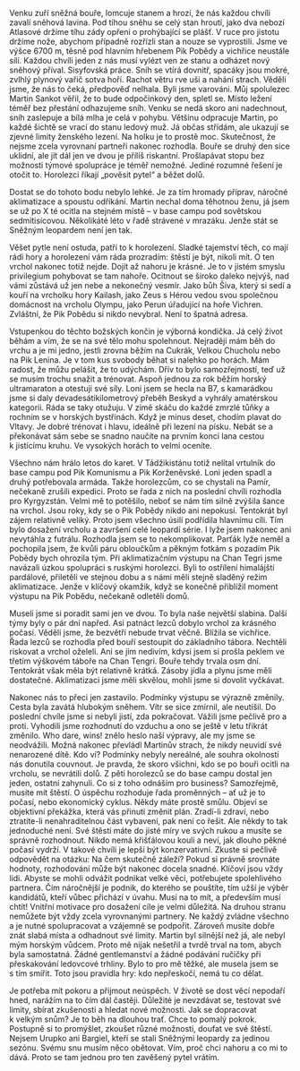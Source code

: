 Venku zuří sněžná bouře, lomcuje stanem a hrozí, že nás každou chvíli zavalí sněhová lavina. Pod tíhou sněhu se celý stan hroutí, jako dva nebozí Atlasové držíme tíhu zády opřeni o prohýbající se plášť. V ruce pro jistotu držíme nože, abychom případně rozřízli stan a nouze se vyprostili. Jsme ve výšce 6700 m, těsně pod hlavním hřebenem Pik Pobědy a vichřice neustále sílí. Každou chvíli jeden z nás musí vylézt ven ze stanu a odházet nový sněhový příval. Sisyfovská práce. Sníh se vtírá dovnitř, spacáky jsou mokré, zvlhlý plynový vařič sotva hoří. Rachot větru rve uši a nahání strach. Věděli jsme, že nás to čeká, předpověď nelhala. Byli jsme varováni. Můj spolulezec Martin Sankot věřil, že to bude odpočinkový den, spletl se. Místo ležení téměř bez přestání odhazujeme sníh. Venku se nedá skoro ani nadechnout, sníh zaslepuje a bílá mlha je celá v pohybu. Většinu odpracuje Martin, po každé šichtě se vrací do stanu ledový muž. Já občas střídám, ale ukazují se zjevné limity ženského lezení. Na holku je to prostě moc. 
Skutečnost, že nejsme zcela vyrovnaní partneři nakonec rozhodla. Bouře se druhý den sice uklidní, ale jít dál jen ve dvou je příliš riskantní. Prošlapávat stopu bez možnosti týmové spolupráce je téměř nemožné. Jediné rozumné řešení je otočit to. Horolezci říkají „pověsit pytel“ a běžet dolů.

Dostat se do tohoto bodu nebylo lehké. Je za tím hromady příprav, náročné aklimatizace a spoustu odříkání. Martin nechal doma těhotnou ženu, já jsem se už po X té ocitla na stejném místě – v base campu pod sovětskou sedmitisícovou. Několikáté léto v řadě strávené v mrazáku. Jenže stát se Sněžným leopardem není jen tak.

Věšet pytle není ostuda, patří to k horolezení. Sladké tajemství těch, co mají rádi hory a horolezení vám ráda prozradím: štěstí je být, nikoli mít. O ten vrchol nakonec totiž nejde. Dojít až nahoru je krásné. Je to v jistém smyslu privilegium pohybovat se tam nahoře. Ocitnout se široko daleko nejvýš, nad vámi zůstává už jen nebe a nekonečný vesmír. Jako bůh Šiva, který si sedí a kouří na vrcholku hory Kailash, jako Zeus s Hérou vedou svou společnou domácnost na vrcholu Olympu, jako Perun úřadující na hoře Vichren. Zvláštní, že Pik Pobědu si nikdo nevybral. Není to špatná adresa.

Vstupenkou do těchto božských končin je výborná kondička. Já celý život běhám a vím, že se na své tělo mohu spolehnout. Nejraději mám běh do vrchu a je mi jedno, jestli zrovna běžím na Cukrák, Velkou Chucholu nebo na Pik Lenina. Je v tom kus svobody běhat si nalehko po horách. Mám radost, že můžu pelášit, že to udýchám. Dřív to bylo samozřejmostí, teď už se musím trochu snažit a trénovat. Aspoň jednou za rok běžím horský ultramaraton a otestuji své síly. Loni jsem se hecla na B7, s kamarádkou jsme si daly devadesátikilometrový přeběh Beskyd a vyhrály amatérskou kategorii. Ráda se taky otužuju. V zimě skáču do každé zmrzlé tůňky a rochním se v horských bystřinách. Když je minus deset, chodím plavat do Vltavy. Je dobré trénovat i hlavu, ideálně při lezení na písku. Nebát se a překonávat sám sebe se snadno naučíte na prvním konci lana cestou k jistícímu kruhu. Ve vysokých horách to velmi oceníte.

Všechno nám hrálo letos do karet. V Tádžikistánu totiž nelítal vrtulník do base campu pod Pik Komunismu a Pik Korženěvské. Loni jeden spadl a druhý potřebovala armáda. Takže horolezcům, co se chystali na Pamír, nečekaně zrušili expedici. Proto se řada z nich na poslední chvíli rozhodla pro Kyrgyzstán. Velmi mě to potěšilo, neboť se nám tím silně zvýšila šance na vrchol. Jsou roky, kdy se o Pik Pobědy nikdo ani nepokusí. Tentokrát byl zájem relativně veliký. Proto jsem všechno úsilí podřídila hlavnímu cíli. Tím bylo dosažení vrcholu a završení celé leopardí série. I lyže jsem nakonec ani nevytáhla z futrálu. Rozhodla jsem se to nekomplikovat. Parťák lyže neměl a pochopila jsem, že kvůli páru obloučkům a pěkným fotkám s pozadím Pik Pobědy bych ohrozila tým. Při aklimatizačním výstupu na Chan Tegri jsme navázali úzkou spolupráci s ruskými horolezci. Byli to ostřílení himalájští pardálové, přiletěli ve stejnou dobu a s námi měli stejně sladěný režim aklimatizace. Jenže v klíčový okamžik, když se konečně přiblížil moment výstupu na Pik Pobědu, nečekaně odletěli domů.

Museli jsme si poradit sami jen ve dvou. To byla naše největší slabina. Další týmy byly o pár dní napřed. Asi patnáct lezců dobylo vrchol za krásného počasí. Věděli jsme, že bezvětří nebude trvat věčně. Blížila se vichřice. Řada lezců se rozhodla před bouří sestoupit do základního tábora. Nechtěli riskovat a vrchol oželeli. Ani se jim nedivím, kdysi jsem si prošla peklem ve třetím výškovém táboře na Chan Tengri. Bouře tehdy trvala osm dní. Tentokrát však měla být relativně krátká. Zásoby jídla a plynu jsme měli dostatečné. Aklimatizaci jsme měli skvělou, mohli jsme si dovolit vyčkávat.

Nakonec nás to přeci jen zastavilo. Podmínky výstupu se výrazně změnily. Cesta byla zavátá hlubokým sněhem. Vítr se sice zmírnil, ale neutišil. Do poslední chvíle jsme si nebyli jistí, zda pokračovat. Vážili jsme pečlivě pro a proti. Vyhodili jsme rozhodnutí do vzduchu a ono se ještě v letu třikrát změnilo. Who dare, wins! znělo heslo naší výpravy, ale my jsme se neodvážili. Možná nakonec převládl Martinův strach, že nikdy neuvidí své nenarozené dítě. Kdo ví? Podmínky nebyly nereálné, ale souhra okolností nás donutila couvnout. Je pravda, že skoro všichni, kdo se po bouři ocitli na vrcholu, se nevrátili dolů. Z pěti horolezců se do base campu dostal jen jeden, ostatní zahynuli.
Co si z toho odnáším pro business? Samozřejmě, musíte mít štěstí. O úspěchu rozhoduje řada proměnných – ať už je to počasí, nebo ekonomický cyklus. Někdy máte prostě smůlu. Objeví se objektivní překážka, která vás přinutí změnit plán. Zradí-li zdraví, nebo ztratíte-li nenahraditelnou část vybavení, pak není co řešit. Ale někdy to tak jednoduché není. Své štěstí máte do jisté míry ve svých rukou a musíte se správně rozhodnout. Nikdo nemá křišťálovou kouli a neví, jak dlouho pěkné počasí vydrží. V takové chvíli je lepší být konzervativní. Zkuste si pečlivě odpovědět na otázku: Na čem skutečně záleží? Pokud si právně srovnáte hodnoty, rozhodování může být nakonec docela snadné. 
Klíčoví jsou vždy lidi. Abyste se mohli odvážit podnikat velké věci, potřebujete spolehlivého partnera. Čím náročnější je podnik, do kterého se pouštíte, tím užší je výběr kandidátů, kteří vůbec přichází v úvahu. Musí na to mít, a především musí chtít! Vnitřní motivace pro dosažení cíle je velmi důležitá. Na druhou stranu nemůžete být vždy zcela vyrovnanými partnery. Ne každý zvládne všechno a je nutné spolupracovat a vzájemně se podpořit. Zároveň musíte dobře znát slabá místa a odhadnout své limity. Martin byl silnější než já, ale nebyl mým horským vůdcem. Proto mě nijak nešetřil a tvrdě trval na tom, abych byla samostatná. Žádné gentlemanství a žádné podávání ručičky při přeskakování ledovcové trhliny. Bylo to pro mě těžké, ale musela jsem se s tím smířit. Toto jsou pravidla hry: kdo nepřeskočí, nemá tu co dělat.

Je potřeba mít pokoru a přijmout neúspěch. V životě se dost věcí nepodaří hned, narážím na to čím dál častěji. Důležité je nevzdávat se, testovat své limity, sbírat zkušenosti a hledat nové možnosti. Jak se dopracovat k velkým snům? Je to běh na dlouhou trať. Chce to pomalý pokrok. Postupně si to promýšlet, zkoušet různé možnosti, doufat ve své štěstí. Nejsem Urupko ani Bargiel, kteří se stali Sněžnými leopardy za jedinou sezónu. Svému snu musím něco obětovat. Vím, proč chci nahoru a co mi to dává. Proto se tam jednou pro ten zavěšený pytel vrátím. 
